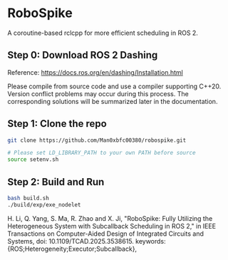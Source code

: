 # RoboSpike

A coroutine-based rclcpp for more efficient scheduling in ROS 2. 

## Step 0: Download ROS 2 Dashing

Reference: https://docs.ros.org/en/dashing/Installation.html

Please compile from source code and use a compiler supporting C++20. Version conflict problems may occur during this process. The corresponding solutions will be summarized later in the documentation.

## Step 1: Clone the repo

```bash
git clone https://github.com/Man0xbfc00380/robospike.git

# Please set LD_LIBRARY_PATH to your own PATH before source
source setenv.sh
```

## Step 2: Build and Run

```bash
bash build.sh
./build/exp/exe_nodelet
```

H. Li, Q. Yang, S. Ma, R. Zhao and X. Ji, "RoboSpike: Fully Utilizing the Heterogeneous System with Subcallback Scheduling in ROS 2," in IEEE Transactions on Computer-Aided Design of Integrated Circuits and Systems, doi: 10.1109/TCAD.2025.3538615. keywords: {ROS;Heterogeneity;Executor;Subcallback},
